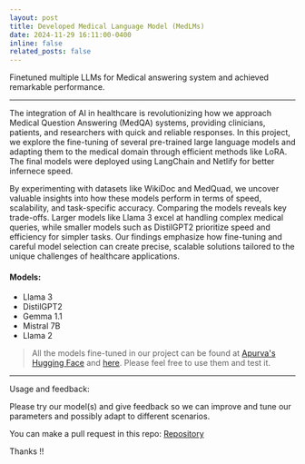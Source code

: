 ```yaml
---
layout: post
title: Developed Medical Language Model (MedLMs)
date: 2024-11-29 16:11:00-0400
inline: false
related_posts: false
---
```


Finetuned multiple LLMs for Medical answering system and achieved remarkable performance.

---

The integration of AI in healthcare is revolutionizing how we approach Medical Question Answering (MedQA) systems, providing clinicians, patients, and researchers with quick and reliable responses. In this project, we explore the fine-tuning of several pre-trained large language models and adapting them to the medical domain through efficient methods like LoRA. The final models were deployed using LangChain and Netlify for better infernece speed.

By experimenting with datasets like WikiDoc and MedQuad, we uncover valuable insights into how these models perform in terms of speed, scalability, and task-specific accuracy. Comparing the models reveals key trade-offs. Larger models like Llama 3 excel at handling complex medical queries, while smaller models such as DistilGPT2 prioritize speed and efficiency for simpler tasks. Our findings emphasize how fine-tuning and careful model selection can create precise, scalable solutions tailored to the unique challenges of healthcare applications.

<!-- Jean shorts raw denim Vice normcore, art party High Life PBR skateboard stumptown vinyl kitsch. Four loko meh 8-bit, tousled banh mi tilde forage Schlitz dreamcatcher twee 3 wolf moon. Chambray asymmetrical paleo salvia, sartorial umami four loko master cleanse drinking vinegar brunch. <a href="https://www.pinterest.com">Pinterest</a> DIY authentic Schlitz, hoodie Intelligentsia butcher trust fund brunch shabby chic Kickstarter forage flexitarian. Direct trade <a href="https://en.wikipedia.org/wiki/Cold-pressed_juice">cold-pressed</a> meggings stumptown plaid, pop-up taxidermy. Hoodie XOXO fingerstache scenester Echo Park. Plaid ugh Wes Anderson, freegan pug selvage fanny pack leggings pickled food truck DIY irony Banksy. -->

#### Models:

<ul>
    <li>Llama 3</li>
    <li>DistilGPT2</li>
    <li>Gemma 1.1</li>
    <li>Mistral 7B</li>
    <li>Llama 2</li>
</ul>

> All the models fine-tuned in our project can be found at <a href="https://huggingface.co/Apurva3509">Apurva's Hugging Face</a> and <a href="https://huggingface.co/abhilash2599">here</a>. Please feel free to use them and test it.

---

Usage and feedback:

Please try our model(s) and give feedback so we can improve and tune our parameters and possibly adapt to different scenarios.

You can make a pull request in this repo: <a href="https://github.com/Apurva3509/MedLMs/pulls">Repository</a>

Thanks !!
